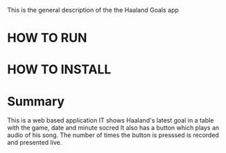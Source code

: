 This is the general description of the the Haaland Goals app 
# HOW TO RUN


# HOW TO INSTALL



# Summary
This is a web based application 
IT shows Haaland's latest goal in a table with the game, date and minute socred 
It also has a button which plays an audio of his song. The number of times the button is presssed is recorded and presented live. 